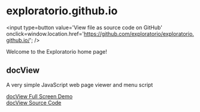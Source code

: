exploratorio.github.io
===
<span style=display:none; >[View as web page]( http://exploratorio.github.io/ "View file as a web page." ) </span>
<input type=button value='View file as source code on GitHub' onclick=window.location.href='https://github.com/exploratorio/exploratorio.github.io/'; />

Welcome to the Exploratorio home page!

## docView
A very simple JavaScript web page viewer and menu script

[docView Full Screen Demo]( http://exploratorio.github.io/doc-view/doc-view.html )  
[docView Source Code]( https://github.com/exploratorio/exploratorio.github.io/tree/master/doc-view )



